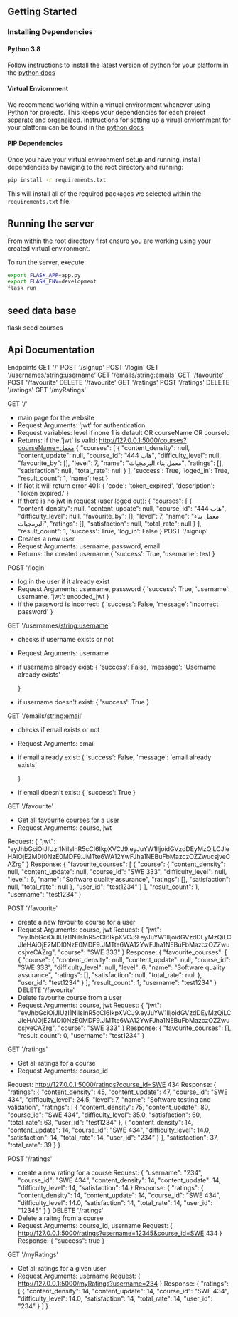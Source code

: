## Getting Started

### Installing Dependencies

#### Python 3.8

Follow instructions to install the latest version of python for your platform in the [python docs](https://docs.python.org/3/using/unix.html#getting-and-installing-the-latest-version-of-python)

#### Virtual Enviornment

We recommend working within a virtual environment whenever using Python for projects. This keeps your dependencies for each project separate and organaized. Instructions for setting up a virual enviornment for your platform can be found in the [python docs](https://packaging.python.org/guides/installing-using-pip-and-virtual-environments/)



#### PIP Dependencies

Once you have your virtual environment setup and running, install dependencies by naviging to the root directory and running:

```bash
pip install -r requirements.txt
```

This will install all of the required packages we selected within the `requirements.txt` file.


## Running the server

From within the root directory first ensure you are working using your created virtual environment.

To run the server, execute:

```bash
export FLASK_APP=app.py
export FLASK_ENV=development
flask run
```
## seed data base
flask seed courses
## Api Documentation
Endpoints
GET '/'
POST '/signup'
POST '/login'
GET '/usernames/<string:username>'
GET '/emails/<string:emails>'
GET '/favourite'
POST '/favourite'
DELETE '/favourite'
GET '/ratings'
POST '/ratings'
DELETE '/ratings'
GET '/myRatings'

GET '/'
- main page for the website
- Request Arguments: 'jwt' for authentication
- Request variables: level if none 1 is default OR courseName OR courseId
- Returns: If the 'jwt' is valid:
http://127.0.0.1:5000/courses?courseName=معمل
{
    "courses": [
        {
            "content_density": null,
            "content_update": null,
            "course_id": "444 هاب",
            "difficulty_level": null,
            "favourite_by": [],
            "level": 7,
            "name": "معمل بناء البرمجيات",
            "ratings": [],
            "satisfaction": null,
            "total_rate": null
        }
    ],
    'success': True,
    'loged_in': True,
    "result_count": 1,
    'name': test
}
- If Not it will return error 401:
{
    'code': 'token_expired',
    'description': 'Token expired.'
}
- If there is no jwt in request (user loged out):
{
    "courses": [
        {
            "content_density": null,
            "content_update": null,
            "course_id": "444 هاب",
            "difficulty_level": null,
            "favourite_by": [],
            "level": 7,
            "name": "معمل بناء البرمجيات",
            "ratings": [],
            "satisfaction": null,
            "total_rate": null
        }
    ],
    "result_count": 1,
    'success': True,
    'log_in': False
}
POST '/signup'
- Creates a new user
- Request Arguments: username, password, email
- Returns: the created username
    {
        'success': True,
        'username': test
    }

POST '/login'
- log in the user if it already exist
- Request Arguments: username, password
    {
        'success': True,
        'username': username,
        'jwt': encoded_jwt
    }
- if the password is incorrect:
{
    'success': False,
    'message': 'incorrect password'
}

GET '/usernames/<string:username>'
- checks if username exists or not
- Request Arguments: username
- if username already exist:
    {
        'success': False,
        'message': 'Username already exists'

    }
- if username doesn't exist:
{
    'success': True
}


GET '/emails/<string:email>'
- checks if email exists or not
- Request Arguments: email
- if email already exist:
    {
        'success': False,
        'message': 'email already exists'

    }
- if email doesn't exist:
{
    'success': True
}


GET '/favourite'
- Get all favourite courses for a user
- Request Arguments: course, jwt

Request:
{
    "jwt": "eyJhbGciOiJIUzI1NiIsInR5cCI6IkpXVCJ9.eyJuYW1lIjoidGVzdDEyMzQiLCJleHAiOjE2MDI0NzE0MDF9.JMTte6WA12YwFJha1NEBuFbMazczOZZwucsjveCAZrg"
}
Response:
{
    "favourite_courses": [
        {
            "course": {
                "content_density": null,
                "content_update": null,
                "course_id": "SWE 333",
                "difficulty_level": null,
                "level": 6,
                "name": "Software quality assurance",
                "ratings": [],
                "satisfaction": null,
                "total_rate": null
            },
            "user_id": "test1234"
        }
    ],
    "result_count": 1,
    "username": "test1234"
}


POST '/favourite'
- create a new favourite course for a user
- Request Arguments: course, jwt
Request:
{
    "jwt": "eyJhbGciOiJIUzI1NiIsInR5cCI6IkpXVCJ9.eyJuYW1lIjoidGVzdDEyMzQiLCJleHAiOjE2MDI0NzE0MDF9.JMTte6WA12YwFJha1NEBuFbMazczOZZwucsjveCAZrg",
    "course": "SWE 333"
}
Response:
{
    "favourite_courses": [
        {
            "course": {
                "content_density": null,
                "content_update": null,
                "course_id": "SWE 333",
                "difficulty_level": null,
                "level": 6,
                "name": "Software quality assurance",
                "ratings": [],
                "satisfaction": null,
                "total_rate": null
            },
            "user_id": "test1234"
        }
    ],
    "result_count": 1,
    "username": "test1234"
}
DELETE '/favourite'
- Delete favourite course from a user
- Request Arguments: course, jwt
Request:
{
    "jwt": "eyJhbGciOiJIUzI1NiIsInR5cCI6IkpXVCJ9.eyJuYW1lIjoidGVzdDEyMzQiLCJleHAiOjE2MDI0NzE0MDF9.JMTte6WA12YwFJha1NEBuFbMazczOZZwucsjveCAZrg",
    "course": "SWE 333"
}
Response:
{
    "favourite_courses": [],
    "result_count": 0,
    "username": "test1234"
}

GET '/ratings'
- Get all ratings for a course
- Request Arguments: course_id

Request:
http://127.0.0.1:5000/ratings?course_id=SWE 434
Response:
{
    "ratings": {
        "content_density": 45,
        "content_update": 47,
        "course_id": "SWE 434",
        "difficulty_level": 24.5,
        "level": 7,
        "name": "Software testing and validation",
        "ratings": [
            {
                "content_density": 75,
                "content_update": 80,
                "course_id": "SWE 434",
                "difficulty_level": 35.0,
                "satisfaction": 60,
                "total_rate": 63,
                "user_id": "test1234"
            },
            {
                "content_density": 14,
                "content_update": 14,
                "course_id": "SWE 434",
                "difficulty_level": 14.0,
                "satisfaction": 14,
                "total_rate": 14,
                "user_id": "234"
            }
        ],
        "satisfaction": 37,
        "total_rate": 39
    }
}


POST '/ratings'
- create a new rating for a course
Request:
{
    "username": "234",
    "course_id": "SWE 434",
    "content_density": 14,
    "content_update": 14,
    "difficulty_level": 14,
    "satisfaction": 14
}
Response:
{
    "ratings": {
        "content_density": 14,
        "content_update": 14,
        "course_id": "SWE 434",
        "difficulty_level": 14.0,
        "satisfaction": 14,
        "total_rate": 14,
        "user_id": "12345"
    }
}
DELETE '/ratings'
- Delete a raitng from a course
- Request Arguments: course_id, username
Request:
{
    http://127.0.0.1:5000/ratings?username=12345&course_id=SWE 434
}
Response:
{
    "success": true
}


GET '/myRatings'
- Get all ratings for a given user
- Request Arguments: username
Request:
{
    http://127.0.0.1:5000/myRatings?username=234
}
Response:
{
    "ratings": [
        {
            "content_density": 14,
            "content_update": 14,
            "course_id": "SWE 434",
            "difficulty_level": 14.0,
            "satisfaction": 14,
            "total_rate": 14,
            "user_id": "234"
        }
    ]
}